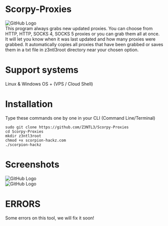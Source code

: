 # Scorpy-Proxies
![GitHub Logo](https://cdn.discordapp.com/attachments/715132694383689729/837371437341605958/s1.png)<br>
This program always grabs new updated proxies. You can choose from HTTP, HTTP, SOCKS 4, SOCKS 5 proxies or you can grab them all at once. It will let you know when it was last updated and how many proxies were grabbed. It automatically copies all proxies that have been grabbed or saves them in a txt file in z3ntl3root directory near your chosen option.

# Support systems
<a>Linux & Windows OS + (VPS / Cloud Shell)</a>

# Installation
<p>Type these commands one by one in your CLI (Command Line/Terminal)</p>
<code>sudo git clone https://github.com/Z3NTL3/Scorpy-Proxies</code><br>
<code>cd Scorpy-Proxies</code><br>
<code>mkdir z3ntl3root</code><br>
<code>chmod +x scorpion-hackz.com</code><br>
<code>./scorpion-hackz</code><br>

# Screenshots
![GitHub Logo](https://cdn.discordapp.com/attachments/715132694383689729/837371438359904316/s2.png)<br>
![GitHub Logo](https://cdn.discordapp.com/attachments/715132694383689729/837371442415927336/s3.png)<br>

# ERRORS
Some errors on this tool, we will fix it soon!
